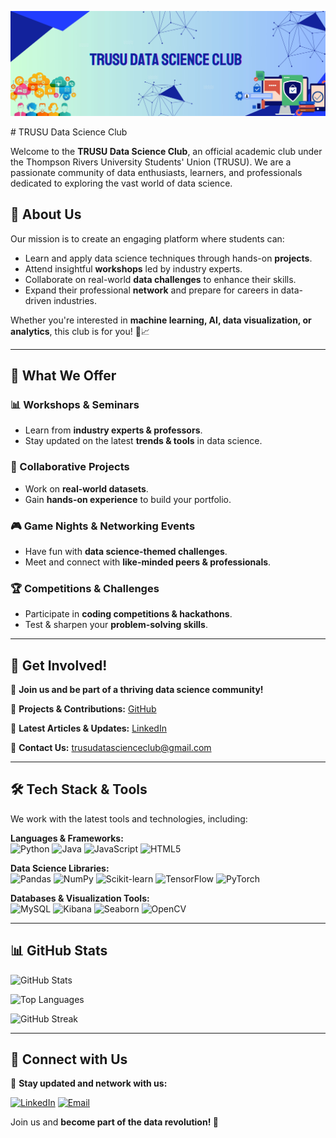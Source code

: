 <p align="center">
  <img src="PosterTRUSUDS.jpg" alt="TRUSU Data Science Club" width="600"/>
</p>
# TRUSU Data Science Club

Welcome to the **TRUSU Data Science Club**, an official academic club under the Thompson Rivers University Students' Union (TRUSU). We are a passionate community of data enthusiasts, learners, and professionals dedicated to exploring the vast world of data science.

## 🚀 About Us
Our mission is to create an engaging platform where students can:
- Learn and apply data science techniques through hands-on **projects**.
- Attend insightful **workshops** led by industry experts.
- Collaborate on real-world **data challenges** to enhance their skills.
- Expand their professional **network** and prepare for careers in data-driven industries.

Whether you're interested in **machine learning, AI, data visualization, or analytics**, this club is for you! 🧠📈

---

## 🎯 What We Offer
### 📊 Workshops & Seminars
- Learn from **industry experts & professors**.
- Stay updated on the latest **trends & tools** in data science.

### 🤝 Collaborative Projects
- Work on **real-world datasets**.
- Gain **hands-on experience** to build your portfolio.

### 🎮 Game Nights & Networking Events
- Have fun with **data science-themed challenges**.
- Meet and connect with **like-minded peers & professionals**.

### 🏆 Competitions & Challenges
- Participate in **coding competitions & hackathons**.
- Test & sharpen your **problem-solving skills**.

---

## 📍 Get Involved!
📌 **Join us and be part of a thriving data science community!**

🔗 **Projects & Contributions:** [GitHub](https://github.com/TrusuDataScienceClub/)

📝 **Latest Articles & Updates:** [LinkedIn](https://www.linkedin.com/in/data-science-club-840793328/)

📧 **Contact Us:** trusudatascienceclub@gmail.com

---

## 🛠️ Tech Stack & Tools
We work with the latest tools and technologies, including:

**Languages & Frameworks:**  
![Python](https://img.shields.io/badge/Python-3776AB?style=for-the-badge&logo=python&logoColor=white) ![Java](https://img.shields.io/badge/Java-ED8B00?style=for-the-badge&logo=java&logoColor=white) ![JavaScript](https://img.shields.io/badge/JavaScript-F7DF1E?style=for-the-badge&logo=javascript&logoColor=black) ![HTML5](https://img.shields.io/badge/HTML5-E34F26?style=for-the-badge&logo=html5&logoColor=white)

**Data Science Libraries:**  
![Pandas](https://img.shields.io/badge/Pandas-150458?style=for-the-badge&logo=pandas&logoColor=white) ![NumPy](https://img.shields.io/badge/NumPy-013243?style=for-the-badge&logo=numpy&logoColor=white) ![Scikit-learn](https://img.shields.io/badge/Scikit--learn-F7931E?style=for-the-badge&logo=scikit-learn&logoColor=black) ![TensorFlow](https://img.shields.io/badge/TensorFlow-FF6F00?style=for-the-badge&logo=tensorflow&logoColor=white) ![PyTorch](https://img.shields.io/badge/PyTorch-EE4C2C?style=for-the-badge&logo=pytorch&logoColor=white)

**Databases & Visualization Tools:**  
![MySQL](https://img.shields.io/badge/MySQL-4479A1?style=for-the-badge&logo=mysql&logoColor=white) ![Kibana](https://img.shields.io/badge/Kibana-005571?style=for-the-badge&logo=elasticsearch&logoColor=white) ![Seaborn](https://img.shields.io/badge/Seaborn-Blue?style=for-the-badge&logoColor=white) ![OpenCV](https://img.shields.io/badge/OpenCV-5C3EE8?style=for-the-badge&logo=opencv&logoColor=white)

---

## 📊 GitHub Stats
![GitHub Stats](https://github-readme-stats.vercel.app/api?username=trusudatascienceclub&show_icons=true&theme=radical)

![Top Languages](https://github-readme-stats.vercel.app/api/top-langs?username=trusudatascienceclub&show_icons=true&layout=compact&theme=radical)

![GitHub Streak](https://github-readme-streak-stats.herokuapp.com/?user=trusudatascienceclub&theme=radical)

---

## 🌟 Connect with Us
📌 **Stay updated and network with us:**

[![LinkedIn](https://img.shields.io/badge/LinkedIn-0077B5?style=for-the-badge&logo=linkedin&logoColor=white)](https://www.linkedin.com/in/data-science-club-840793328/)
[![Email](https://img.shields.io/badge/Email-trusudatascienceclub%40gmail.com-red?style=for-the-badge&logo=gmail&logoColor=white)](mailto:trusudatascienceclub@gmail.com)

Join us and **become part of the data revolution! 🚀**
